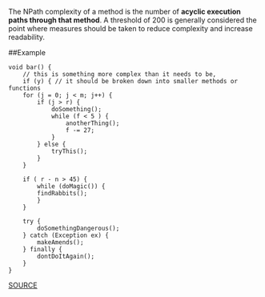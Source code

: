 The NPath complexity of a method is the number of **acyclic execution paths through that method**. A threshold of 200 is generally considered the point where measures should be taken to reduce complexity and increase readability.

##Example

	void bar() { 
		// this is something more complex than it needs to be, 
		if (y) { // it should be broken down into smaller methods or functions 
		for (j = 0; j < m; j++) { 
			if (j > r) { 
				doSomething(); 
				while (f < 5 ) { 
					anotherThing(); 
					f -= 27; 
				} 
			} else { 
				tryThis(); 
			} 
		} 
		
		if ( r - n > 45) { 
			while (doMagic()) { 
			findRabbits(); 
			} 
		}
		
		try { 
			doSomethingDangerous(); 
		} catch (Exception ex) { 
			makeAmends(); 
		} finally { 
			dontDoItAgain(); 
		}
	} 
	 
	

[SOURCE](http://pmd.sourceforge.net/pmd-5.3.2/pmd-java/rules/java/codesize.html#NPathComplexity)
